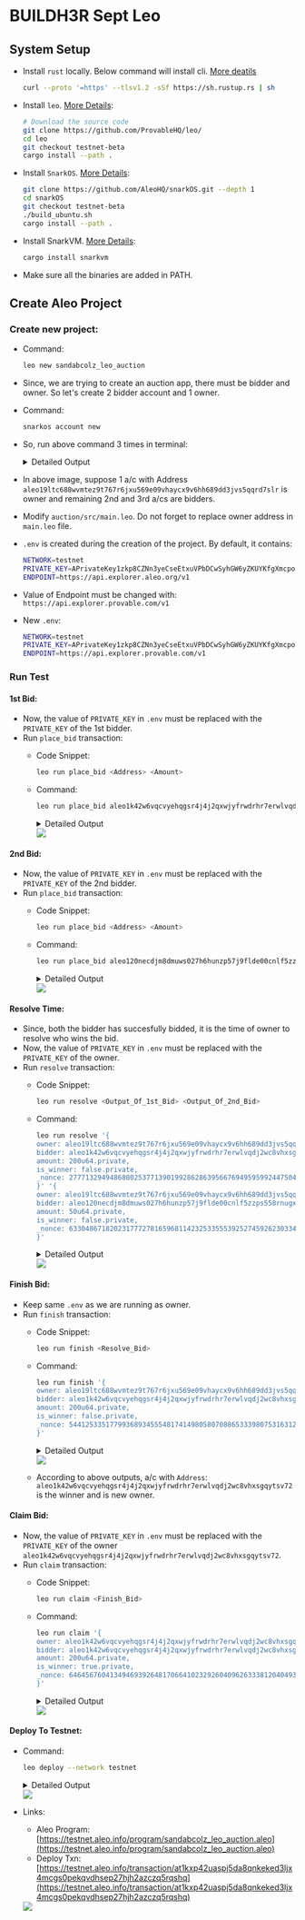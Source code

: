 # BUILDH3R Sept Leo

## System Setup
-  Install `rust` locally. Below command will install cli. [More deatils](https://www.rust-lang.org/tools/install)
    ```sh
    curl --proto '=https' --tlsv1.2 -sSf https://sh.rustup.rs | sh
    ```

- Install `leo`. [More Details](https://github.com/ProvableHQ/leo/):
    ```sh
    # Download the source code
    git clone https://github.com/ProvableHQ/leo/
    cd leo
    git checkout testnet-beta
    cargo install --path .
    ```

- Install `SnarkOS`. [More Details](https://github.com/ProvableHQ/snarkOS):
    ```sh
    git clone https://github.com/AleoHQ/snarkOS.git --depth 1
    cd snarkOS
    git checkout testnet-beta
    ./build_ubuntu.sh
    cargo install --path .
    ```

- Install SnarkVM. [More Details](https://github.com/ProvableHQ/snarkVM):
    ```sh
    cargo install snarkvm
    ```

- Make sure all the binaries are added in PATH.

## Create Aleo Project
### Create new project:
- Command:
    ```sh
    leo new sandabcolz_leo_auction
    ```

- Since, we are trying to create an auction app, there must be bidder and owner. So let's create 2 bidder account and 1 owner.
- Command:
    ```sh
    snarkos account new
    ```
- So, run above command 3 times in terminal:
    <details><summary> Detailed Output </summary><blockquote>

    ~~~
    $ snarkos account new

    Private Key  <redacted>
        View Key  <redacted>
        Address  aleo19ltc688wvmtez9t767r6jxu569e09vhaycx9v6hh689dd3jvs5qqrd7slr

    $ snarkos account new

    Private Key  <redacted>
        View Key  <redacted>
        Address  aleo1k42w6vqcvyehqgsr4j4j2qxwjyfrwdrhr7erwlvqdj2wc8vhxsgqytsv72

    $ snarkos account new

    Private Key  <redacted>
        View Key  <redacted>
        Address  aleo120necdjm8dmuws027h6hunzp57j9flde00cnlf5zzps558rnugxs3uzxyv
    ~~~
    
    </blockquote></details>

- In above image, suppose 1 a/c with Address `aleo19ltc688wvmtez9t767r6jxu569e09vhaycx9v6hh689dd3jvs5qqrd7slr` is owner and remaining 2nd and 3rd a/cs are bidders. 

- Modify `auction/src/main.leo`. Do not forget to replace owner address in `main.leo` file.

- `.env` is created during the creation of the project. By default, it contains:
    ```sh
    NETWORK=testnet
    PRIVATE_KEY=APrivateKey1zkp8CZNn3yeCseEtxuVPbDCwSyhGW6yZKUYKfgXmcpoGPWH
    ENDPOINT=https://api.explorer.aleo.org/v1
    ```

- Value of Endpoint must be changed with: `https://api.explorer.provable.com/v1`
- New `.env`:
    ```sh
    NETWORK=testnet
    PRIVATE_KEY=APrivateKey1zkp8CZNn3yeCseEtxuVPbDCwSyhGW6yZKUYKfgXmcpoGPWH
    ENDPOINT=https://api.explorer.provable.com/v1
    ```

### Run Test
#### 1st Bid:
- Now, the value of `PRIVATE_KEY` in `.env` must be replaced with the `PRIVATE_KEY` of the 1st bidder.
- Run `place_bid` transaction:
    - Code Snippet:
        ```sh
        leo run place_bid <Address> <Amount>
        ```
    
    - Command:
        ```sh
        leo run place_bid aleo1k42w6vqcvyehqgsr4j4j2qxwjyfrwdrhr7erwlvqdj2wc8vhxsgqytsv72 200u64
        ```
        <details><summary> Detailed Output </summary><blockquote>

        ~~~
        $ leo run place_bid aleo1k42w6vqcvyehqgsr4j4j2qxwjyfrwdrhr7erwlvqdj2wc8vhxsgqytsv72 200u64
            Leo ✅ Compiled 'sandabcolz_leo_auction.aleo' into Aleo instructions

        ⛓  Constraints

        •  'sandabcolz_leo_auction.aleo/place_bid' - 2,026 constraints (called 1 time)

        ➡️  Output

        • {
        owner: aleo19ltc688wvmtez9t767r6jxu569e09vhaycx9v6hh689dd3jvs5qqrd7slr.private,
        bidder: aleo1k42w6vqcvyehqgsr4j4j2qxwjyfrwdrhr7erwlvqdj2wc8vhxsgqytsv72.private,
        amount: 200u64.private,
        is_winner: false.private,
        _nonce: 2777132949486800253771390199286286395667694959599244750460397214100304176559group.public
        }

            Leo ✅ Finished 'sandabcolz_leo_auction.aleo/place_bid'
        ~~~

        </blockquote></details>
       
        <img src="./Assets/1st-bidder.png">
        
#### 2nd Bid:
- Now, the value of `PRIVATE_KEY` in `.env` must be replaced with the `PRIVATE_KEY` of the 2nd bidder.
- Run `place_bid` transaction:
    - Code Snippet:
        ```sh
        leo run place_bid <Address> <Amount>
        ```
    
    - Command:
        ```sh
        leo run place_bid aleo120necdjm8dmuws027h6hunzp57j9flde00cnlf5zzps558rnugxs3uzxyv 50u64
        ```
        <details><summary> Detailed Output </summary><blockquote>

        ~~~
        $ leo run place_bid aleo120necdjm8dmuws027h6hunzp57j9flde00cnlf5zzps558rnugxs3uzxyv 50u64
            Leo ✅ Compiled 'sandabcolz_leo_auction.aleo' into Aleo instructions

        ⛓  Constraints

        •  'sandabcolz_leo_auction.aleo/place_bid' - 2,026 constraints (called 1 time)

        ➡️  Output

        • {
        owner: aleo19ltc688wvmtez9t767r6jxu569e09vhaycx9v6hh689dd3jvs5qqrd7slr.private,
        bidder: aleo120necdjm8dmuws027h6hunzp57j9flde00cnlf5zzps558rnugxs3uzxyv.private,
        amount: 50u64.private,
        is_winner: false.private,
        _nonce: 6330486718202317772781659681142325335553925274592623033403378610251115297781group.public
        }

            Leo ✅ Finished 'sandabcolz_leo_auction.aleo/place_bid' 
        ~~~

        </blockquote></details>
       
        <img src="./Assets/2nd-bidder.png">

#### Resolve Time:
- Since, both the bidder has succesfully bidded, it is the time of owner to resolve who wins the bid.
- Now, the value of `PRIVATE_KEY` in `.env` must be replaced with the `PRIVATE_KEY` of the owner.
- Run `resolve` transaction:
    - Code Snippet:
        ```sh
        leo run resolve <Output_Of_1st_Bid> <Output_Of_2nd_Bid>
        ```
    
    - Command:
        ```sh
        leo run resolve '{
        owner: aleo19ltc688wvmtez9t767r6jxu569e09vhaycx9v6hh689dd3jvs5qqrd7slr.private,
        bidder: aleo1k42w6vqcvyehqgsr4j4j2qxwjyfrwdrhr7erwlvqdj2wc8vhxsgqytsv72.private,
        amount: 200u64.private,
        is_winner: false.private,
        _nonce: 2777132949486800253771390199286286395667694959599244750460397214100304176559group.public
        }' '{
        owner: aleo19ltc688wvmtez9t767r6jxu569e09vhaycx9v6hh689dd3jvs5qqrd7slr.private,
        bidder: aleo120necdjm8dmuws027h6hunzp57j9flde00cnlf5zzps558rnugxs3uzxyv.private,
        amount: 50u64.private,
        is_winner: false.private,
        _nonce: 6330486718202317772781659681142325335553925274592623033403378610251115297781group.public
        }'
        ```
        <details><summary> Detailed Output </summary><blockquote>

        ~~~
        $ leo run resolve '{
        owner: aleo19ltc688wvmtez9t767r> 6jxu569e09vhaycx9v6hh689dd3jvs5qqrd7slr.private,
        b> idder: aleo1k42w6vqcvyehqgsr4j4j2qxwjyfrwdrhr7erwlvqdj2wc8vhxsgqytsv72.private,
        amount: 200u64.priva> te,
        is_winner: false.private,
        _nonce: 277713294948> > 6800253771390199286286395667694959599244750460397214100304176559group.public
        }' '{
        owner: aleo19ltc6> > 88wvmtez9t767r6jxu569e09vhaycx9v6hh689dd3jvs5qqrd7slr.private,
        bidder: aleo120necdjm8dmuws027h6hunzp> 57j9flde00cnlf5zzps558rnugxs3uzxyv.private,
        amount> : 50u64.private,
        is_winner: false.private,
        _nonce:> >  6330486718202317772781659681142325335553925274592623033403378610251115297781group.public
        }'> 
            Leo ✅ Compiled 'sandabcolz_leo_auction.aleo' into Aleo instructions

        ⛓  Constraints

        •  'sandabcolz_leo_auction.aleo/resolve' - 2,161 constraints (called 1 time)

        ➡️  Output

        • {
        owner: aleo19ltc688wvmtez9t767r6jxu569e09vhaycx9v6hh689dd3jvs5qqrd7slr.private,
        bidder: aleo1k42w6vqcvyehqgsr4j4j2qxwjyfrwdrhr7erwlvqdj2wc8vhxsgqytsv72.private,
        amount: 200u64.private,
        is_winner: false.private,
        _nonce: 5441253351779936893455548174149805807088653339807531631293725689775888851307group.public
        }

            Leo ✅ Finished 'sandabcolz_leo_auction.aleo/resolve'
        ~~~

        </blockquote></details>
       
        <img src="./Assets/bid-resolve.png">

#### Finish Bid:
- Keep same `.env` as we are running as owner.
- Run `finish` transaction:
    - Code Snippet:
        ```sh
        leo run finish <Resolve_Bid>
        ```
    
    - Command:
        ```sh
        leo run finish '{
        owner: aleo19ltc688wvmtez9t767r6jxu569e09vhaycx9v6hh689dd3jvs5qqrd7slr.private,
        bidder: aleo1k42w6vqcvyehqgsr4j4j2qxwjyfrwdrhr7erwlvqdj2wc8vhxsgqytsv72.private,
        amount: 200u64.private,
        is_winner: false.private,
        _nonce: 5441253351779936893455548174149805807088653339807531631293725689775888851307group.public
        }'
        ```
        <details><summary> Detailed Output </summary><blockquote>

        ~~~
        $ leo run finish '{
        owner: aleo19ltc688wvmtez9t767r6> jxu569e09vhaycx9v6hh689dd3jvs5qqrd7slr.private,
        bi> dder: aleo1k42w6vqcvyehqgsr4j4j2qxwjyfrwdrhr7erwlvqdj2wc8vhxsgqytsv72.private,
        amount: 200u64.privat> e,
        is_winner: false.private,
        _nonce: 5441253351779> > 936893455548174149805807088653339807531631293725689775888851307group.public
        }'> 
            Leo ✅ Compiled 'sandabcolz_leo_auction.aleo' into Aleo instructions

        ⛓  Constraints

        •  'sandabcolz_leo_auction.aleo/finish' - 2,026 constraints (called 1 time)

        ➡️  Output

        • {
        owner: aleo1k42w6vqcvyehqgsr4j4j2qxwjyfrwdrhr7erwlvqdj2wc8vhxsgqytsv72.private,
        bidder: aleo1k42w6vqcvyehqgsr4j4j2qxwjyfrwdrhr7erwlvqdj2wc8vhxsgqytsv72.private,
        amount: 200u64.private,
        is_winner: true.private,
        _nonce: 6464567604134946939264817066410232926040962633381204049363424972832163111904group.public
        }

            Leo ✅ Finished 'sandabcolz_leo_auction.aleo/finish'
        ~~~

        </blockquote></details>
       
        <img src="./Assets/finish-bid.png">

    - According to above outputs, a/c with `Address`: `aleo1k42w6vqcvyehqgsr4j4j2qxwjyfrwdrhr7erwlvqdj2wc8vhxsgqytsv72` is the winner and is new owner.

#### Claim Bid:
- Now, the value of `PRIVATE_KEY` in `.env` must be replaced with the `PRIVATE_KEY` of the owner `aleo1k42w6vqcvyehqgsr4j4j2qxwjyfrwdrhr7erwlvqdj2wc8vhxsgqytsv72`.
- Run `claim` transaction:
    - Code Snippet:
        ```sh
        leo run claim <Finish_Bid>
        ```
    
    - Command:
        ```sh
        leo run claim '{
        owner: aleo1k42w6vqcvyehqgsr4j4j2qxwjyfrwdrhr7erwlvqdj2wc8vhxsgqytsv72.private,
        bidder: aleo1k42w6vqcvyehqgsr4j4j2qxwjyfrwdrhr7erwlvqdj2wc8vhxsgqytsv72.private,
        amount: 200u64.private,
        is_winner: true.private,
        _nonce: 6464567604134946939264817066410232926040962633381204049363424972832163111904group.public
        }'
        ```
        <details><summary> Detailed Output </summary><blockquote>

        ~~~
        $ leo run claim '{
        owner: aleo1k42w6vqcvyehqgsr4j4j2> qxwjyfrwdrhr7erwlvqdj2wc8vhxsgqytsv72.private,
        bid> der: aleo1k42w6vqcvyehqgsr4j4j2qxwjyfrwdrhr7erwlvqdj2wc8vhxsgqytsv72.private,
        amount: 200u64.private> ,
        is_winner: true.private,
        _nonce: 646456760413494> > 6939264817066410232926040962633381204049363424972832163111904group.public
        }'> 
            Leo ✅ Compiled 'sandabcolz_leo_auction.aleo' into Aleo instructions

        ⛓  Constraints

        •  'sandabcolz_leo_auction.aleo/claim' - 2,021 constraints (called 1 time)

        ➡️  Output

        • {
        owner: aleo1k42w6vqcvyehqgsr4j4j2qxwjyfrwdrhr7erwlvqdj2wc8vhxsgqytsv72.private,
        amount: 200u64.private,
        _nonce: 2379633955633505849471491931652013466489896337240937908135127871862157971328group.public
        }

            Leo ✅ Finished 'sandabcolz_leo_auction.aleo/claim'
        ~~~

        </blockquote></details>
       
        <img src="./Assets/claim-bid.png">


#### Deploy To Testnet:
- Command:
    ```sh
    leo deploy --network testnet
    ```


    <details><summary> Detailed Output </summary><blockquote>

    ~~~
    $ leo deploy --network testnet
        Leo ✅ Compiled 'sandabcolz_leo_auction.aleo' into Aleo instructions
    📦 Creating deployment transaction for 'sandabcolz_leo_auction.aleo'...


    Base deployment cost for 'sandabcolz_leo_auction.aleo' is 11.409325 credits.

    +-----------------------------+----------------+
    | sandabcolz_leo_auction.aleo | Cost (credits) |
    +-----------------------------+----------------+
    | Transaction Storage         | 2.784000       |
    +-----------------------------+----------------+
    | Program Synthesis           | 7.625325       |
    +-----------------------------+----------------+
    | Namespace                   | 1.000000       |
    +-----------------------------+----------------+
    | Priority Fee                | 0.000000       |
    +-----------------------------+----------------+
    | Total                       | 11.409325      |
    +-----------------------------+----------------+

    Your current public balance is 15 credits.

    ? Do you want to submit deployment of program `sandabcolz_leo_auction.aleo.aleo` to network testnet via endpoint https://api.explorer.provable.com/v1 using address aleo19ltc688wvmtez9t767r6jxu569e09vhaycx9v6hh689dd3jvs5qqrd7slr? 
    ✔ Do you want to submit deployment of program `sandabcolz_leo_auction.aleo.aleo` to network testnet via endpoint https://api.explorer.provable.com/v1 using address aleo19ltc688wvmtez9t767r6jxu569e09vhaycx9v6hh689dd3jvs5qqrd7slr? · yes
    ✅ Created deployment transaction for 'sandabcolz_leo_auction.aleo'

    Broadcasting transaction to https://api.explorer.provable.com/v1/testnet/transaction/broadcast...

    ⌛ Deployment at1kxp42uaspj5da8qnkeked3ljx4mcgs0pekqvdhsep27hjh2azczq5rqshq ('sandabcolz_leo_auction.aleo') has been broadcast to https://api.explorer.provable.com/v1/testnet/transaction/broadcast.    
    ~~~

    </blockquote></details>

    <img src="./Assets/deploy-to-testnet.png">


- Links: 
    - Aleo Program: [https://testnet.aleo.info/program/sandabcolz_leo_auction.aleo](https://testnet.aleo.info/program/sandabcolz_leo_auction.aleo)
    - Deploy Txn: [https://testnet.aleo.info/transaction/at1kxp42uaspj5da8qnkeked3ljx4mcgs0pekqvdhsep27hjh2azczq5rqshq](https://testnet.aleo.info/transaction/at1kxp42uaspj5da8qnkeked3ljx4mcgs0pekqvdhsep27hjh2azczq5rqshq) 

    <img src="./Assets/testnet-program.png">

